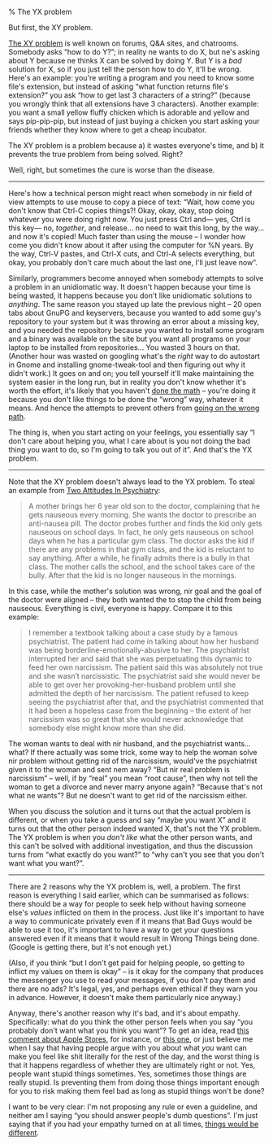 % The YX problem

But first, the XY problem.

[The XY problem](http://xyproblem.info/) is well known on forums, Q&A sites, and chatrooms. Somebody asks “how to do Y?”; in reality ne wants to do X, but ne's asking about Y because ne thinks X can be solved by doing Y. But Y is a *bad* solution for X, so if you just tell the person how to do Y, it'll be wrong. Here's an example: you're writing a program and you need to know some file's extension, but instead of asking “what function returns file's extension?” you ask “how to get last 3 characters of a string?” (because you wrongly think that all extensions have 3 characters). Another example: you want a small yellow fluffy chicken which is adorable and yellow and says pip-pip-pip, but instead of just buying a chicken you start asking your friends whether they know where to get a cheap incubator.

The XY problem is a problem because a) it wastes everyone's time, and b) it prevents the true problem from being solved. Right?

Well, right, but sometimes the cure is worse than the disease.

-----------------------------------------------------------------------------

Here's how a technical person might react when somebody in nir field of view attempts to use mouse to copy a piece of text: “Wait, how come you don't know that Ctrl-C copies things?! Okay, okay, okay, stop doing whatever you were doing right now. You just press Ctrl and— yes, Ctrl is this key— no, *together*, and release... no need to wait this long, by the way... and now it's copied! Much faster than using the mouse – I wonder how come you didn't know about it after using the computer for %N years. By the way, Ctrl-V pastes, and Ctrl-X cuts, and Ctrl-A selects everything, but okay, you probably don't care much about the last one, I'll just leave now”.

Similarly, programmers become annoyed when somebody attempts to solve a problem in an unidiomatic way. It doesn't happen because your time is being wasted, it happens because you don't like unidiomatic solutions to *anything*. The same reason you stayed up late the previous night – 20 open tabs about GnuPG and keyservers, because you wanted to add some guy's repository to your system but it was throwing an error about a missing key, and you needed the repository because you wanted to install some program and a binary was available on the site but you want all programs on your laptop to be installed from repositories... You wasted 3 hours on that. (Another hour was wasted on googling what's the *right* way to do autostart in Gnome and installing gnome-tweak-tool and then figuring out why it didn't work.) It goes on and on; you tell yourself it'll make maintaining the system easier in the long run, but in reality you don't know whether it's worth the effort, it's likely that you haven't [done the math][xkcd automation] – you're doing it because you don't like things to be done the “wrong” way, whatever it means. And hence the attempts to prevent others from [going on the wrong path][xkcd XY].

[xkcd automation]: https://xkcd.com/1205/
[xkcd XY]: http://xkcd.com/763/

The thing is, when you start acting on your feelings, you essentially say “I don't care about helping you, what I care about is you not doing the bad thing you want to do, so I'm going to talk you out of it”. And that's the YX problem.

-----------------------------------------------------------------------------

Note that the XY problem doesn't always lead to the YX problem. To steal an example from [Two Attitudes In Psychiatry][SSC attitudes]:

[SSC attitudes]: http://slatestarcodex.com/2016/02/24/two-attitudes-in-psychiatry/

> A mother brings her 6 year old son to the doctor, complaining that he gets nauseous every morning. She wants the doctor to prescribe an anti-nausea pill. The doctor probes further and finds the kid only gets nauseous on school days. In fact, he only gets nauseous on school days when he has a particular gym class. The doctor asks the kid if there are any problems in that gym class, and the kid is reluctant to say anything. After a while, he finally admits there is a bully in that class. The mother calls the school, and the school takes care of the bully. After that the kid is no longer nauseous in the mornings.

In this case, while the mother's solution was wrong, nir goal and the goal of the doctor were aligned – they both wanted the to stop the child from being nauseous. Everything is civil, everyone is happy. Compare it to this example:

> I remember a textbook talking about a case study by a famous psychiatrist. The patient had come in talking about how her husband was being borderline-emotionally-abusive to her. The psychiatrist interrupted her and said that she was perpetuating this dynamic to feed her own narcissism. The patient said this was absolutely not true and she wasn’t narcissistic. The psychiatrist said she would never be able to get over her provoking-her-husband problem until she admitted the depth of her narcissism. The patient refused to keep seeing the psychiatrist after that, and the psychiatrist commented that it had been a hopeless case from the beginning – the extent of her narcissism was so great that she would never acknowledge that somebody else might know more than she did.

The woman wants to deal with nir husband, and the psychiatrist wants... what? If there actually was some trick, some way to help the woman solve nir problem without getting rid of the narcissism, would've the psychiatrist given it to the woman and sent nem away? “But nir real problem is narcissism” – well, if by “real” you mean “root cause”, then why not tell the woman to get a divorce and never marry anyone again? “Because that's not what ne wants”? But ne doesn't want to get rid of the narcissism either.

When you discuss the solution and it turns out that the actual problem is different, or when you take a guess and say “maybe you want X” and it turns out that the other person indeed wanted X, that's not the YX problem. The YX problem is when you *don't like* what the other person wants, and this can't be solved with additional investigation, and thus the discussion turns from “what exactly do you want?” to “why can't you see that you don't want what you want?”.

-----------------------------------------------------------------------------

There are 2 reasons why the YX problem is, well, a problem. The first reason is everything I said earlier, which can be summarised as follows: there should be a way for people to seek help without having someone else's *values* inflicted on them in the process. Just like it's important to have a way to communicate privately even if it means that Bad Guys would be able to use it too, it's important to have a way to get your questions answered even if it means that it would result in Wrong Things being done. (Google is getting there, but it's not enough yet.)

(Also, if you think “but I don't get paid for helping people, so getting to inflict my values on them is okay” – is it okay for the company that produces the messenger you use to read your messages, if you don't pay them and there are no ads? It's legal, yes, and perhaps even ethical if they warn you in advance. However, it doesn't make them particularly nice anyway.)

Anyway, there's another reason why it's bad, and it's about empathy. Specifically: what do you think the other person feels when you say “you probably don't want what you think you want”? To get an idea, read [this comment about Apple Stores](https://news.ycombinator.com/item?id=10024518), for instance, or [this one](https://news.ycombinator.com/item?id=9084152), or just believe me when I say that having people argue with you about what *you* want can make you feel like shit literally for the rest of the day, and the worst thing is that it happens regardless of whether they are ultimately right or not. Yes, people want stupid things sometimes. Yes, sometimes those things are really stupid. Is preventing them from doing those things important enough for you to risk making them feel bad as long as stupid things won't be done?

I want to be very clear: I'm not proposing any rule or even a guideline, and neither am I saying “you should answer people's dumb questions”. I'm just saying that if you had your empathy turned on at all times, [things would be different](https://xkcd.com/438/).
